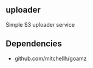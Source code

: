 uploader
--------

Simple S3 uploader service

Dependencies
------------

- github.com/mitchellh/goamz